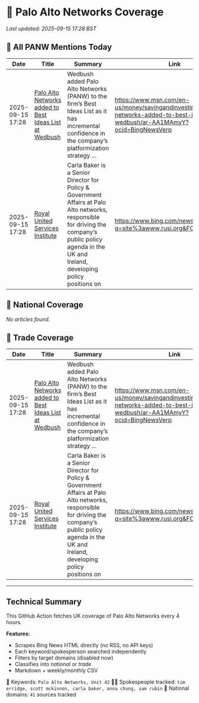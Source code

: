 # 🔐 Palo Alto Networks Coverage

_Last updated: 2025-09-15 17:28 BST_

## 📌 All PANW Mentions Today

| Date | Title | Summary | Link |
|------|--------|---------|------|
| 2025-09-15 17:28 | [Palo Alto Networks added to Best Ideas List at Wedbush](https://www.msn.com/en-us/money/savingandinvesting/palo-alto-networks-added-to-best-ideas-list-at-wedbush/ar-AA1MAmyY?ocid=BingNewsVerp) | Wedbush added Palo Alto Networks (PANW) to the firm’s Best Ideas List as it has incremental confidence in the company’s platformization strategy ... | https://www.msn.com/en-us/money/savingandinvesting/palo-alto-networks-added-to-best-ideas-list-at-wedbush/ar-AA1MAmyY?ocid=BingNewsVerp |
| 2025-09-15 17:28 | [Royal United Services Institute](https://www.bing.com/news/search?q=site%3awww.rusi.org&FORM=NWBCLM) | Carla Baker is a Senior Director for Policy & Government Affairs at Palo Alto networks, responsible for driving the company’s public policy agenda in the UK and Ireland, developing policy positions on | https://www.bing.com/news/search?q=site%3awww.rusi.org&FORM=NWBCLM |

## 📰 National Coverage

_No articles found._

## 📘 Trade Coverage

| Date | Title | Summary | Link |
|------|--------|---------|------|
| 2025-09-15 17:28 | [Palo Alto Networks added to Best Ideas List at Wedbush](https://www.msn.com/en-us/money/savingandinvesting/palo-alto-networks-added-to-best-ideas-list-at-wedbush/ar-AA1MAmyY?ocid=BingNewsVerp) | Wedbush added Palo Alto Networks (PANW) to the firm’s Best Ideas List as it has incremental confidence in the company’s platformization strategy ... | https://www.msn.com/en-us/money/savingandinvesting/palo-alto-networks-added-to-best-ideas-list-at-wedbush/ar-AA1MAmyY?ocid=BingNewsVerp |
| 2025-09-15 17:28 | [Royal United Services Institute](https://www.bing.com/news/search?q=site%3awww.rusi.org&FORM=NWBCLM) | Carla Baker is a Senior Director for Policy & Government Affairs at Palo Alto networks, responsible for driving the company’s public policy agenda in the UK and Ireland, developing policy positions on | https://www.bing.com/news/search?q=site%3awww.rusi.org&FORM=NWBCLM |


---

## Technical Summary

This GitHub Action fetches UK coverage of Palo Alto Networks every 4 hours.

**Features:**
- Scrapes Bing News HTML directly (no RSS, no API keys)
- Each keyword/spokesperson searched independently
- Filters by target domains (disabled now)
- Classifies into _national_ or _trade_
- Markdown + weekly/monthly CSV

📌 Keywords: `Palo Alto Networks, Unit 42`
🧑‍💼 Spokespeople tracked: `tim erridge, scott mckinnon, carla baker, anna chung, sam rubin`
📰 National domains: `41` sources tracked

